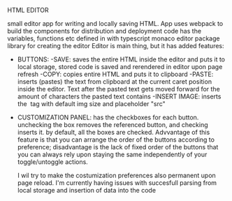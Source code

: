 HTML EDITOR

small editor app for writing and locally saving HTML. 
App uses webpack to build the components for distribution and deployment
code has the variables, functions etc defined in with typescript
monaco editor package library for creating the editor
Editor is main thing, but it has added features: 
  - BUTTONS:
      -SAVE: saves the entire HTML inside the editor and puts it to local storage, stored code is saved and rerendered in editor upon page refresh
      -COPY: copies entire HTML and puts it to clipboard
      -PASTE: inserts (pastes) the text from clipboard at the current caret position inside the editor. Text after the pasted text gets moved forward for the amount of characters the pasted text contains
      -INSERT IMAGE: inserts the <img> tag with default img size and placeholder "src"

- CUSTOMIZATION PANEL: has the checkboxes for each button. unchecking the box removes the referenced button, and checking inserts it. by default, all the boxes are checked. Advvantage of this feature is that you can
  arrange the order of the buttons according to preference; disadvantage is the lack of fixed order of the buttons that you can always rely upon staying the same independently of your toggle/untoggle actions.

  I wil try to make the costumization preferences also permanent upon page reload. I'm currently having issues with succesfull parsing from local storage and insertion of data into the code
    
